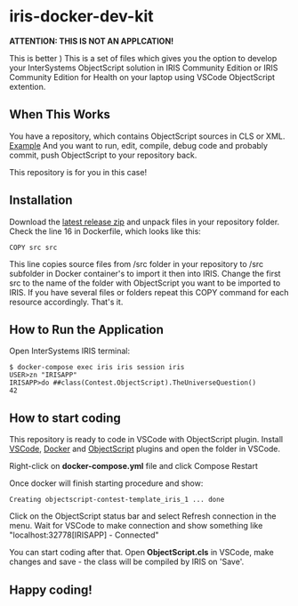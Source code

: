 # iris-docker-dev-kit

**ATTENTION: THIS IS NOT AN APPLCATION!**

This is better )
This is a set of files which gives you the option to develop your InterSystems ObjectScript solution in IRIS Community Edition or IRIS Community Edition for Health on your laptop using VSCode ObjectScript extention.

## When This Works

You have a repository, which contains ObjectScript sources in CLS or XML. [Example](https://github.com/intersystems-ru/Cache-translate)
And you want to run, edit, compile, debug code and probably commit, push ObjectScript to your repository back.

This repository is for you in this case!

## Installation

Download the [latest release zip](https://github.com/evshvarov/iris-docker-dev-kit/releases/tag/0.1) and unpack files in your repository folder.
Check the line 16 in Dockerfile, which looks like this:

```
COPY src src
```

This line copies source files from /src folder in your repository to /src subfolder in Docker container's to import it then into IRIS. Change the first src to the name of the folder with ObjectScript you want to be imported to IRIS. If you have several files or folders repeat this COPY command for each resource accordingly.
That's it.

## How to Run the Application

Open InterSystems IRIS terminal:

```
$ docker-compose exec iris iris session iris
USER>zn "IRISAPP"
IRISAPP>do ##class(Contest.ObjectScript).TheUniverseQuestion()
42
```
## How to start coding
This repository is ready to code in VSCode with ObjectScript plugin.
Install [VSCode](https://code.visualstudio.com/), [Docker](https://marketplace.visualstudio.com/items?itemName=ms-azuretools.vscode-docker) and [ObjectScript](https://marketplace.visualstudio.com/items?itemName=daimor.vscode-objectscript) plugins and open the folder in VSCode.

Right-click on **docker-compose.yml** file and click Compose Restart

Once docker will finish starting procedure and show:

```
Creating objectscript-contest-template_iris_1 ... done
```

Click on the ObjectScript status bar and select Refresh connection in the menu.
Wait for VSCode to make connection and show something like "localhost:32778[IRISAPP] - Connected"

You can start coding after that. Open **ObjectScript.cls** in VSCode, make changes and save - the class will be compiled by IRIS on 'Save'.

## Happy coding!